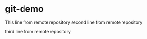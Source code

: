 # git-demo

This line from remote repository 
second line from remote repository

third line from remote repository

